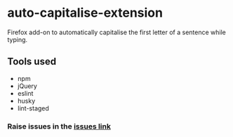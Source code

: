 # auto-capitalise-extension
Firefox add-on to automatically capitalise the first letter of a sentence while typing.

## Tools used
* npm
* jQuery
* eslint
* husky
* lint-staged

### Raise issues in the [issues link](https://github.com/hrai/auto-capitalise-extension/issues)

